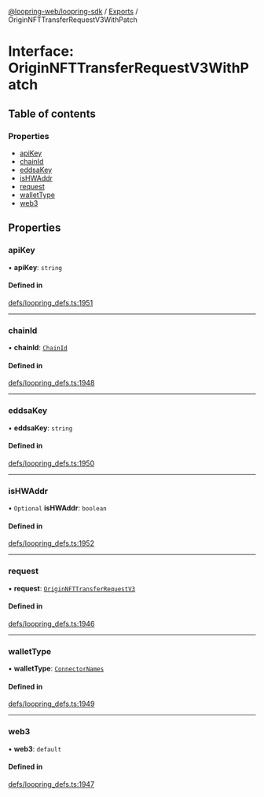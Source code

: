 [@loopring-web/loopring-sdk](../README.md) / [Exports](../modules.md) / OriginNFTTransferRequestV3WithPatch

# Interface: OriginNFTTransferRequestV3WithPatch

## Table of contents

### Properties

- [apiKey](OriginNFTTransferRequestV3WithPatch.md#apikey)
- [chainId](OriginNFTTransferRequestV3WithPatch.md#chainid)
- [eddsaKey](OriginNFTTransferRequestV3WithPatch.md#eddsakey)
- [isHWAddr](OriginNFTTransferRequestV3WithPatch.md#ishwaddr)
- [request](OriginNFTTransferRequestV3WithPatch.md#request)
- [walletType](OriginNFTTransferRequestV3WithPatch.md#wallettype)
- [web3](OriginNFTTransferRequestV3WithPatch.md#web3)

## Properties

### apiKey

• **apiKey**: `string`

#### Defined in

[defs/loopring_defs.ts:1951](https://github.com/Loopring/loopring_sdk/blob/a4b843d/src/defs/loopring_defs.ts#L1951)

___

### chainId

• **chainId**: [`ChainId`](../enums/ChainId.md)

#### Defined in

[defs/loopring_defs.ts:1948](https://github.com/Loopring/loopring_sdk/blob/a4b843d/src/defs/loopring_defs.ts#L1948)

___

### eddsaKey

• **eddsaKey**: `string`

#### Defined in

[defs/loopring_defs.ts:1950](https://github.com/Loopring/loopring_sdk/blob/a4b843d/src/defs/loopring_defs.ts#L1950)

___

### isHWAddr

• `Optional` **isHWAddr**: `boolean`

#### Defined in

[defs/loopring_defs.ts:1952](https://github.com/Loopring/loopring_sdk/blob/a4b843d/src/defs/loopring_defs.ts#L1952)

___

### request

• **request**: [`OriginNFTTransferRequestV3`](OriginNFTTransferRequestV3.md)

#### Defined in

[defs/loopring_defs.ts:1946](https://github.com/Loopring/loopring_sdk/blob/a4b843d/src/defs/loopring_defs.ts#L1946)

___

### walletType

• **walletType**: [`ConnectorNames`](../enums/ConnectorNames.md)

#### Defined in

[defs/loopring_defs.ts:1949](https://github.com/Loopring/loopring_sdk/blob/a4b843d/src/defs/loopring_defs.ts#L1949)

___

### web3

• **web3**: `default`

#### Defined in

[defs/loopring_defs.ts:1947](https://github.com/Loopring/loopring_sdk/blob/a4b843d/src/defs/loopring_defs.ts#L1947)

